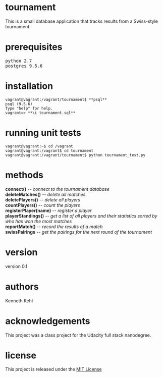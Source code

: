 # tournament
This is a small database application that tracks results from a Swiss-style tournament.

# prerequisites
<pre>
python 2.7
postgres 9.5.6
</pre>

# installation
```
vagrant@vagrant:/vagrant/tournament$ **psql**  
psql (9.5.6)  
Type "help" for help.  
vagrant=> **\i tournament.sql**  
```

# running unit tests
```
vagrant@vagrant:~$ cd /vagrant  
vagrant@vagrant:/vagrant$ cd tournament  
vagrant@vagrant:/vagrant/tournament$ python tournament_test.py  
```

# methods
**connect()** -- _connect to the tournament database_  
**deleteMatches()** -- _delete all matches_  
**deletePlayers()** -- _delete all players_  
**countPlayers()** -- _count the players_  
**registerPlayer(name)** -- _register a player_  
**playerStandings()** -- _get a list of all players and their statistics sorted by who has won the most matches_  
**reportMatch()** -- _record the results of a match_  
**swissPairings** -- _get the pairings for the next round of the tournament_  


# version
version 0.1

# authors
Kenneth Kehl

# acknowledgements
This project was a class project for the Udacity full stack nanodegree.

# license
This project is released under the <a href="https://opensource.org/licenses/MIT">MIT License</a>